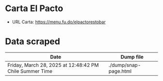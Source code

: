 # Carta El Pacto

- URL Carta: https://menu.fu.do/elpactorestobar

# Data scraped

| Date                                                    | Dump file             |
| ------------------------------------------------------- | --------------------- |
| Friday, March 28, 2025 at 12:48:42 PM Chile Summer Time | ./dump/snap-page.html |
